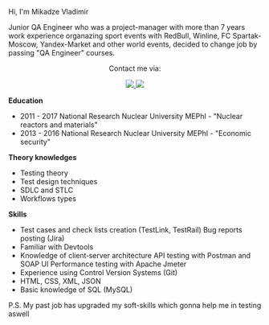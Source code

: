 Hi, I'm Mikadze Vladimir

Junior QA Engineer who was a project-manager with more than 7 years work experience organazing sport events with RedBull, Winline, 
FC Spartak-Moscow, Yandex-Market and other world events, decided to change job by passing "QA Engineer" courses.

<p align='center'>
   Сontact me via:
 </p>
<p align='center'>
   <a href="mailto:v.mikadze10@gmail.com">
       <img src="https://img.shields.io/badge/Gmail-D14836?style=for-the-badge&logo=gmail&logoColor=white"/>
   </a>
<a href="https://t.me/mikadzev">
       <img src="https://img.shields.io/badge/Telegram-2CA5E0?style=for-the-badge&logo=telegram&logoColor=white"/>
   </a>
  </p>

<b> Education </b>

*  2011 - 2017 National Research Nuclear University MEPhI - "Nuclear reactors and materials"
*  2013 - 2016 National Research Nuclear University MEPhI - "Economic security"

<b> Theory knowledges </b>

*  Testing theory
*  Test design techniques
*  SDLC and STLC
*  Workflows types

<b> Skills </b>

*  Test cases and check lists creation (TestLink, TestRail) Bug reports posting (Jira)
*  Familiar with Devtools
*  Knowledge of client‐server architecture API testing with Postman and SOAP UI Performance testing with Apache Jmeter
*  Experience using Control Version Systems (Git)
*  HTML, CSS, XML, JSON
*  Basic knowledge of SQL (MySQL)

P.S.
My past job has upgraded my soft-skills which gonna help me in testing aswell
